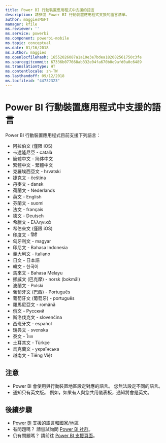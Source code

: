 ```yaml
---
title: Power BI 行動裝置應用程式中支援的語言
description: 請參閱 Power BI 行動裝置應用程式支援的語言清單。
author: maggiesMSFT
manager: kfile
ms.reviewer: ''
ms.service: powerbi
ms.component: powerbi-mobile
ms.topic: conceptual
ms.date: 01/16/2018
ms.author: maggies
ms.openlocfilehash: 16552026087a1a10e3e7bdea182082561750c3fe
ms.sourcegitcommit: 67336b077668ab332e04fa670b0e9afd0a0c6489
ms.translationtype: HT
ms.contentlocale: zh-TW
ms.lasthandoff: 09/12/2018
ms.locfileid: "44732323"
---
```

# <a name="supported-languages-in-the-power-bi-mobile-apps"></a>Power BI 行動裝置應用程式中支援的語言
Power BI 行動裝置應用程式目前支援下列語言：

* 阿拉伯文 (僅限 iOS)
* 卡達隆尼亞 - català
* 簡體中文 - 简体中文
* 繁體中文 - 繁體中文
* 克羅埃西亞文 - hrvatski
* 捷克文 - čeština
* 丹麥文 - dansk
* 荷蘭文 - Nederlands
* 英文 - English
* 芬蘭文 - suomi
* 法文 - français
* 德文 - Deutsch
* 希臘文 - Ελληνικά
* 希伯來文 (僅限 iOS)
* 印度文 - हिंदी
* 匈牙利文 - magyar
* 印尼文 - Bahasa Indonesia
* 義大利文 - italiano
* 日文 - 日本語
* 韓文 - 한국어
* 馬來文 - Bahasa Melayu
* 挪威文 (巴克摩) - norsk (bokmål)
* 波蘭文 - Polski
* 葡萄牙文 (巴西) - Português
* 葡萄牙文 (葡萄牙) - português
* 羅馬尼亞文 - română
* 俄文 - Русский
* 斯洛伐克文 - slovenčina
* 西班牙文 - español
* 瑞典文 - svenska
* 泰文 - ไทย
* 土耳其文 - Türkçe
* 烏克蘭文 - українська
* 越南文 - Tiếng Việt

## <a name="notes"></a>注意
* Power BI 會使用與行動裝置地區設定對應的語言。 您無法設定不同的語言。
* 通知只有英文版。 例如，如果有人與您共用儀表板，通知將會是英文。 

## <a name="next-steps"></a>後續步驟
* [Power BI 支援的語言和國家/地區](../../supported-languages-countries-regions.md)
* 有問題嗎？ 請嘗試詢問 [Power BI 社群](http://community.powerbi.com/)。
* 仍有問題嗎？ 請前往 [Power BI 支援頁面](https://powerbi.microsoft.com/support/)。

